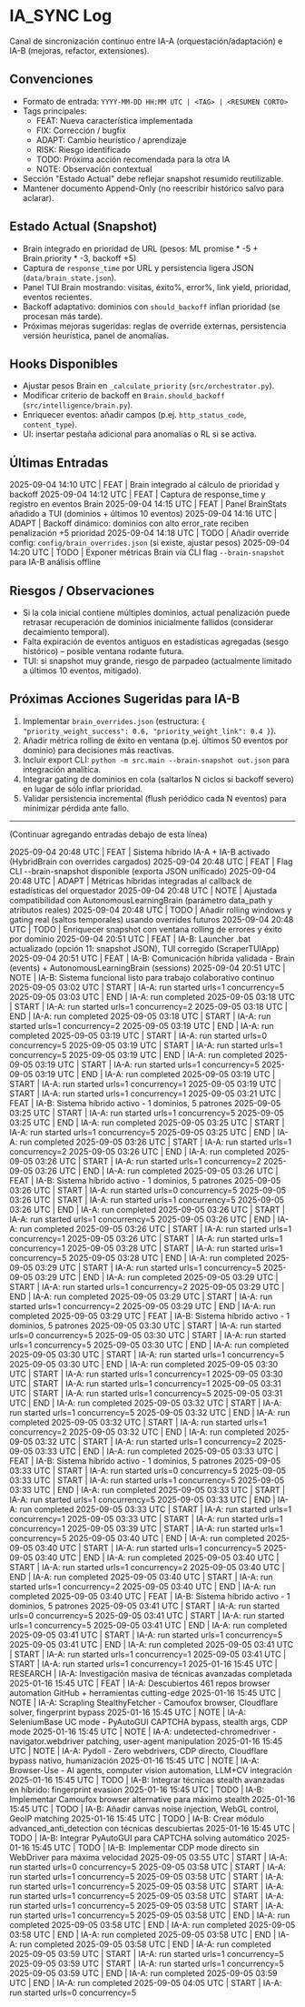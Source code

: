 # IA_SYNC Log

Canal de sincronización continuo entre IA-A (orquestación/adaptación) e IA-B (mejoras, refactor, extensiones).

## Convenciones

- Formato de entrada: `YYYY-MM-DD HH:MM UTC | <TAG> | <RESUMEN CORTO>`
- Tags principales:
  - FEAT: Nueva característica implementada
  - FIX: Corrección / bugfix
  - ADAPT: Cambio heurístico / aprendizaje
  - RISK: Riesgo identificado
  - TODO: Próxima acción recomendada para la otra IA
  - NOTE: Observación contextual
- Sección "Estado Actual" debe reflejar snapshot resumido reutilizable.
- Mantener documento Append-Only (no reescribir histórico salvo para aclarar).

## Estado Actual (Snapshot)

- Brain integrado en prioridad de URL (pesos: ML promise \* -5 + Brain.priority \* -3, backoff +5)
- Captura de `response_time` por URL y persistencia ligera JSON (`data/brain_state.json`).
- Panel TUI Brain mostrando: visitas, éxito%, error%, link yield, prioridad, eventos recientes.
- Backoff adaptativo: dominios con `should_backoff` inflan prioridad (se procesan más tarde).
- Próximas mejoras sugeridas: reglas de override externas, persistencia versión heurística, panel de anomalías.

## Hooks Disponibles

- Ajustar pesos Brain en `_calculate_priority` (`src/orchestrator.py`).
- Modificar criterio de backoff en `Brain.should_backoff` (`src/intelligence/brain.py`).
- Enriquecer eventos: añadir campos (p.ej. `http_status_code`, `content_type`).
- UI: insertar pestaña adicional para anomalías o RL si se activa.

## Últimas Entradas

2025-09-04 14:10 UTC | FEAT | Brain integrado al cálculo de prioridad y backoff
2025-09-04 14:12 UTC | FEAT | Captura de response_time y registro en eventos Brain
2025-09-04 14:15 UTC | FEAT | Panel BrainStats añadido a TUI (dominios + últimos 10 eventos)
2025-09-04 14:16 UTC | ADAPT | Backoff dinámico: dominios con alto error_rate reciben penalización +5 prioridad
2025-09-04 14:18 UTC | TODO | Añadir override config: `config/brain_overrides.json` (si existe, ajustar pesos)
2025-09-04 14:20 UTC | TODO | Exponer métricas Brain vía CLI flag `--brain-snapshot` para IA-B análisis offline

## Riesgos / Observaciones

- Si la cola inicial contiene múltiples dominios, actual penalización puede retrasar recuperación de dominios inicialmente fallidos (considerar decaimiento temporal).
- Falta expiración de eventos antiguos en estadísticas agregadas (sesgo histórico) – posible ventana rodante futura.
- TUI: si snapshot muy grande, riesgo de parpadeo (actualmente limitado a últimos 10 eventos, mitigado).

## Próximas Acciones Sugeridas para IA-B

1. Implementar `brain_overrides.json` (estructura: `{ "priority_weight_success": 0.6, "priority_weight_link": 0.4 }`).
2. Añadir métrica rolling de éxito en ventana (p.ej. últimos 50 eventos por dominio) para decisiones más reactivas.
3. Incluir export CLI: `python -m src.main --brain-snapshot out.json` para integración analítica.
4. Integrar gating de dominios en cola (saltarlos N ciclos si backoff severo) en lugar de sólo inflar prioridad.
5. Validar persistencia incremental (flush periódico cada N eventos) para minimizar pérdida ante fallo.

---
(Continuar agregando entradas debajo de esta línea)

2025-09-04 20:48 UTC | FEAT | Sistema híbrido IA-A + IA-B activado (HybridBrain con overrides cargados)
2025-09-04 20:48 UTC | FEAT | Flag CLI --brain-snapshot disponible (exporta JSON unificado)
2025-09-04 20:48 UTC | ADAPT | Métricas híbridas integradas al callback de estadísticas del orquestador
2025-09-04 20:48 UTC | NOTE | Ajustada compatibilidad con AutonomousLearningBrain (parámetro data_path y atributos reales)
2025-09-04 20:48 UTC | TODO | Añadir rolling windows y gating real (saltos temporales) usando overrides futuros
2025-09-04 20:48 UTC | TODO | Enriquecer snapshot con ventana rolling de errores y éxito por dominio
2025-09-04 20:51 UTC | FEAT | IA-B: Launcher .bat actualizado (opción 11: snapshot JSON), TUI corregido (ScraperTUIApp)
2025-09-04 20:51 UTC | FEAT | IA-B: Comunicación híbrida validada - Brain (events) + AutonomousLearningBrain (sessions)
2025-09-04 20:51 UTC | NOTE | IA-B: Sistema funcional listo para trabajo colaborativo continuo
2025-09-05 03:02 UTC | START | IA-A: run started urls=1 concurrency=5
2025-09-05 03:03 UTC | END | IA-A: run completed
2025-09-05 03:18 UTC | START | IA-A: run started urls=1 concurrency=2
2025-09-05 03:18 UTC | END | IA-A: run completed
2025-09-05 03:18 UTC | START | IA-A: run started urls=1 concurrency=2
2025-09-05 03:19 UTC | END | IA-A: run completed
2025-09-05 03:19 UTC | START | IA-A: run started urls=0 concurrency=5
2025-09-05 03:19 UTC | START | IA-A: run started urls=1 concurrency=5
2025-09-05 03:19 UTC | END | IA-A: run completed
2025-09-05 03:19 UTC | START | IA-A: run started urls=1 concurrency=5
2025-09-05 03:19 UTC | END | IA-A: run completed
2025-09-05 03:19 UTC | START | IA-A: run started urls=1 concurrency=1
2025-09-05 03:19 UTC | START | IA-A: run started urls=1 concurrency=1
2025-09-05 03:21 UTC | FEAT | IA-B: Sistema híbrido activo - 1 dominios, 5 patrones
2025-09-05 03:25 UTC | START | IA-A: run started urls=1 concurrency=5
2025-09-05 03:25 UTC | END | IA-A: run completed
2025-09-05 03:25 UTC | START | IA-A: run started urls=1 concurrency=5
2025-09-05 03:25 UTC | END | IA-A: run completed
2025-09-05 03:26 UTC | START | IA-A: run started urls=1 concurrency=2
2025-09-05 03:26 UTC | END | IA-A: run completed
2025-09-05 03:26 UTC | START | IA-A: run started urls=1 concurrency=2
2025-09-05 03:26 UTC | END | IA-A: run completed
2025-09-05 03:26 UTC | FEAT | IA-B: Sistema híbrido activo - 1 dominios, 5 patrones
2025-09-05 03:26 UTC | START | IA-A: run started urls=0 concurrency=5
2025-09-05 03:26 UTC | START | IA-A: run started urls=1 concurrency=5
2025-09-05 03:26 UTC | END | IA-A: run completed
2025-09-05 03:26 UTC | START | IA-A: run started urls=1 concurrency=5
2025-09-05 03:26 UTC | END | IA-A: run completed
2025-09-05 03:26 UTC | START | IA-A: run started urls=1 concurrency=1
2025-09-05 03:26 UTC | START | IA-A: run started urls=1 concurrency=1
2025-09-05 03:28 UTC | START | IA-A: run started urls=1 concurrency=5
2025-09-05 03:28 UTC | END | IA-A: run completed
2025-09-05 03:29 UTC | START | IA-A: run started urls=1 concurrency=5
2025-09-05 03:29 UTC | END | IA-A: run completed
2025-09-05 03:29 UTC | START | IA-A: run started urls=1 concurrency=2
2025-09-05 03:29 UTC | END | IA-A: run completed
2025-09-05 03:29 UTC | START | IA-A: run started urls=1 concurrency=2
2025-09-05 03:29 UTC | END | IA-A: run completed
2025-09-05 03:29 UTC | FEAT | IA-B: Sistema híbrido activo - 1 dominios, 5 patrones
2025-09-05 03:30 UTC | START | IA-A: run started urls=0 concurrency=5
2025-09-05 03:30 UTC | START | IA-A: run started urls=1 concurrency=5
2025-09-05 03:30 UTC | END | IA-A: run completed
2025-09-05 03:30 UTC | START | IA-A: run started urls=1 concurrency=5
2025-09-05 03:30 UTC | END | IA-A: run completed
2025-09-05 03:30 UTC | START | IA-A: run started urls=1 concurrency=1
2025-09-05 03:30 UTC | START | IA-A: run started urls=1 concurrency=1
2025-09-05 03:31 UTC | START | IA-A: run started urls=1 concurrency=5
2025-09-05 03:31 UTC | END | IA-A: run completed
2025-09-05 03:32 UTC | START | IA-A: run started urls=1 concurrency=5
2025-09-05 03:32 UTC | END | IA-A: run completed
2025-09-05 03:32 UTC | START | IA-A: run started urls=1 concurrency=2
2025-09-05 03:32 UTC | END | IA-A: run completed
2025-09-05 03:32 UTC | START | IA-A: run started urls=1 concurrency=2
2025-09-05 03:33 UTC | END | IA-A: run completed
2025-09-05 03:33 UTC | FEAT | IA-B: Sistema híbrido activo - 1 dominios, 5 patrones
2025-09-05 03:33 UTC | START | IA-A: run started urls=0 concurrency=5
2025-09-05 03:33 UTC | START | IA-A: run started urls=1 concurrency=5
2025-09-05 03:33 UTC | END | IA-A: run completed
2025-09-05 03:33 UTC | START | IA-A: run started urls=1 concurrency=5
2025-09-05 03:33 UTC | END | IA-A: run completed
2025-09-05 03:33 UTC | START | IA-A: run started urls=1 concurrency=1
2025-09-05 03:33 UTC | START | IA-A: run started urls=1 concurrency=1
2025-09-05 03:39 UTC | START | IA-A: run started urls=1 concurrency=5
2025-09-05 03:40 UTC | END | IA-A: run completed
2025-09-05 03:40 UTC | START | IA-A: run started urls=1 concurrency=5
2025-09-05 03:40 UTC | END | IA-A: run completed
2025-09-05 03:40 UTC | START | IA-A: run started urls=1 concurrency=2
2025-09-05 03:40 UTC | END | IA-A: run completed
2025-09-05 03:40 UTC | START | IA-A: run started urls=1 concurrency=2
2025-09-05 03:40 UTC | END | IA-A: run completed
2025-09-05 03:40 UTC | FEAT | IA-B: Sistema híbrido activo - 1 dominios, 5 patrones
2025-09-05 03:41 UTC | START | IA-A: run started urls=0 concurrency=5
2025-09-05 03:41 UTC | START | IA-A: run started urls=1 concurrency=5
2025-09-05 03:41 UTC | END | IA-A: run completed
2025-09-05 03:41 UTC | START | IA-A: run started urls=1 concurrency=5
2025-09-05 03:41 UTC | END | IA-A: run completed
2025-09-05 03:41 UTC | START | IA-A: run started urls=1 concurrency=1
2025-09-05 03:41 UTC | START | IA-A: run started urls=1 concurrency=1
2025-01-16 15:45 UTC | RESEARCH | IA-A: Investigación masiva de técnicas avanzadas completada
2025-01-16 15:45 UTC | FEAT | IA-A: Descubiertos 461 repos browser automation GitHub + herramientas cutting-edge
2025-01-16 15:45 UTC | NOTE | IA-A: Scrapling StealthyFetcher - Camoufox browser, Cloudflare solver, fingerprint bypass
2025-01-16 15:45 UTC | NOTE | IA-A: SeleniumBase UC mode - PyAutoGUI CAPTCHA bypass, stealth args, CDP mode
2025-01-16 15:45 UTC | NOTE | IA-A: undetected-chromedriver - navigator.webdriver patching, user-agent manipulation
2025-01-16 15:45 UTC | NOTE | IA-A: Pydoll - Zero webdrivers, CDP directo, Cloudflare bypass nativo, humanización
2025-01-16 15:45 UTC | NOTE | IA-A: Browser-Use - AI agents, computer vision automation, LLM+CV integración
2025-01-16 15:45 UTC | TODO | IA-B: Integrar técnicas stealth avanzadas en híbrido: fingerprint evasion
2025-01-16 15:45 UTC | TODO | IA-B: Implementar Camoufox browser alternative para máximo stealth
2025-01-16 15:45 UTC | TODO | IA-B: Añadir canvas noise injection, WebGL control, GeoIP matching
2025-01-16 15:45 UTC | TODO | IA-B: Crear módulo advanced_anti_detection con técnicas descubiertas
2025-01-16 15:45 UTC | TODO | IA-B: Integrar PyAutoGUI para CAPTCHA solving automático
2025-01-16 15:45 UTC | TODO | IA-B: Implementar CDP mode directo sin WebDriver para máxima velocidad
2025-09-05 03:55 UTC | START | IA-A: run started urls=0 concurrency=5
2025-09-05 03:58 UTC | START | IA-A: run started urls=1 concurrency=5
2025-09-05 03:58 UTC | START | IA-A: run started urls=1 concurrency=5
2025-09-05 03:58 UTC | START | IA-A: run started urls=1 concurrency=5
2025-09-05 03:58 UTC | START | IA-A: run started urls=1 concurrency=5
2025-09-05 03:58 UTC | START | IA-A: run started urls=1 concurrency=5
2025-09-05 03:58 UTC | END | IA-A: run completed
2025-09-05 03:58 UTC | END | IA-A: run completed
2025-09-05 03:58 UTC | END | IA-A: run completed
2025-09-05 03:58 UTC | END | IA-A: run completed
2025-09-05 03:58 UTC | END | IA-A: run completed
2025-09-05 03:59 UTC | START | IA-A: run started urls=1 concurrency=5
2025-09-05 03:59 UTC | START | IA-A: run started urls=1 concurrency=5
2025-09-05 03:59 UTC | END | IA-A: run completed
2025-09-05 03:59 UTC | END | IA-A: run completed
2025-09-05 04:05 UTC | START | IA-A: run started urls=0 concurrency=5
